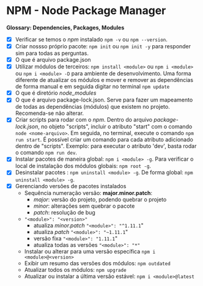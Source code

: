 # NPM - Node Package Manager

__Glossary: Dependencies, Packages, Modules__

- [X] Verificar se temos o _npm_ instalado `npm -v` ou `npm --version`.
- [X] Criar nossso próprio pacote: `npm init` ou `npm init -y` para responder sim para todas as perguntas.
- [X] O que é arquivo package.json
- [X] Utilizar módulos de terceiros: `npm install <module>` ou `npm i <module>` ou `npm i <module> -D` para ambiente de desenvolvimento. Uma forma diferente de atualizar os módulos e mover e remover as dependências de forma manual e em seguida digitar no terminal `npm update`
- [X] O que é diretório _node_modules_
- [X] O que é arquivo package-lock.json. Serve para fazer um mapeamento de todas as dependências (módulos) que existem no projeto. Recomenda-se não alterar.
- [X] Criar scripts para rodar com o _npm_. Dentro do arquivo _package-lock.json_, no objeto "scripts", incluir o atributo "start" com o comando `node <nome-arquivo>`. Em seguida, no terminal, execute o comando `npm run start`. É possível criar um comando para cada atributo adicionado dentro de "scripts". Exemplo: para executar o atributo 'dev', basta rodar o comando `npm run dev`.
- [X] Instalar pacotes de maneira global: `npm i <module> -g`. Para verificar o local de instalação dos módulos globais: `npm root -g`.
- [X] Desinstalar pacotes : `npm uninstall <module> -g`. De forma global: `npm uninstall <module> -g`.
- [X] Gerenciando versões de pacotes instalados
  - Sequência numeração versão: __major.minor.patch__:
    - _major_: versão do projeto, podendo quebrar o projeto
    - _minor_: alterações sem quebrar o pacote
    - _patch_: resolução de bug
  - `"<module>": "<version>"`
    - atualiza _minor.patch_ `"<module>": "^1.11.1`"
    - atualiza _patch_ `"<module>": "~1.11.1`"
    - versão fixa `"<module>": "1.11.1`"
    - atualiza todas as versões `"<module>": "*"`
  - Instalar ou alterar para uma versão específica `npm i <module>@<version>`
  - Exibir um resumo das versões dos módulos: `npm outdated`
  - Atualizar todos os módulos: `npm upgrade`
  - Atualizar ou instalar a última versão estável: `npm i <module>@latest`

